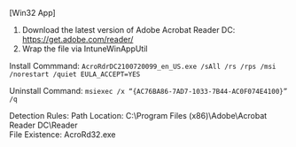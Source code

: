 [Win32 App]

1. Download the latest version of Adobe Acrobat Reader DC: https://get.adobe.com/reader/
2. Wrap the file via IntuneWinAppUtil

Install Commmand: ```AcroRdrDC2100720099_en_US.exe /sAll /rs /rps /msi /norestart /quiet EULA_ACCEPT=YES```

Uninstall Command: ```msiexec /x “{AC76BA86-7AD7-1033-7B44-AC0F074E4100}” /q```

Detection Rules:
  Path Location: C:\Program Files (x86)\Adobe\Acrobat Reader DC\Reader\
  File Existence: AcroRd32.exe
